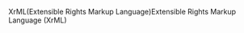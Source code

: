 <span data-ttu-id="61850-101">XrML(Extensible Rights Markup Language)</span><span class="sxs-lookup"><span data-stu-id="61850-101">Extensible Rights Markup Language (XrML)</span></span>